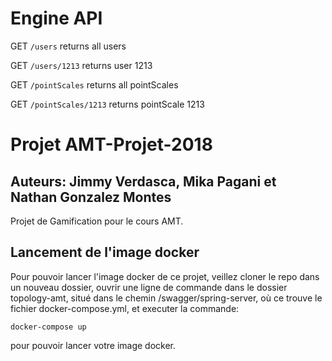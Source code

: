 # Engine API

GET `/users`  returns all users

GET `/users/1213` returns user 1213

GET `/pointScales`  returns all pointScales

GET `/pointScales/1213` returns pointScale 1213

# Projet AMT-Projet-2018

## Auteurs: Jimmy Verdasca, Mika Pagani et Nathan Gonzalez Montes

Projet de Gamification pour le cours AMT.

## Lancement de l'image docker

Pour pouvoir lancer l'image docker de ce projet, veillez cloner le repo dans un nouveau dossier, 
ouvrir une ligne de commande dans le dossier topology-amt, situé dans le chemin /swagger/spring-server, où ce trouve le fichier docker-compose.yml, et executer la commande:

```docker-compose up```

pour pouvoir lancer votre image docker.
